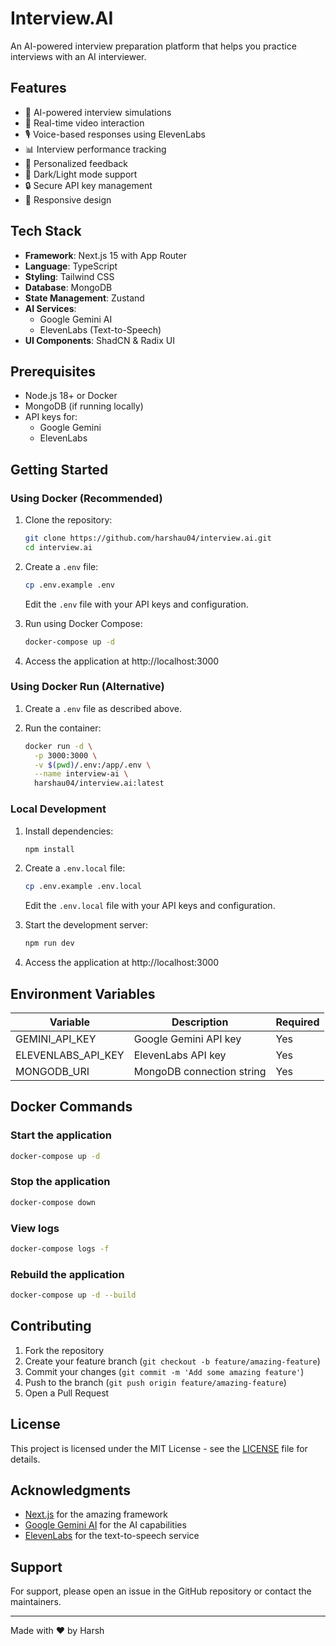 # Interview.AI

An AI-powered interview preparation platform that helps you practice interviews with an AI interviewer.

## Features

- 🤖 AI-powered interview simulations
- 🎥 Real-time video interaction
- 🎙️ Voice-based responses using ElevenLabs
- 📊 Interview performance tracking
- 🎯 Personalized feedback
- 🌙 Dark/Light mode support
- 🔒 Secure API key management
- 📱 Responsive design

## Tech Stack

- **Framework**: Next.js 15 with App Router
- **Language**: TypeScript
- **Styling**: Tailwind CSS
- **Database**: MongoDB
- **State Management**: Zustand
- **AI Services**:
  - Google Gemini AI
  - ElevenLabs (Text-to-Speech)
- **UI Components**: ShadCN & Radix UI

## Prerequisites

- Node.js 18+ or Docker
- MongoDB (if running locally)
- API keys for:
  - Google Gemini
  - ElevenLabs

## Getting Started

### Using Docker (Recommended)

1. Clone the repository:

   ```bash
   git clone https://github.com/harshau04/interview.ai.git
   cd interview.ai
   ```

2. Create a `.env` file:

   ```bash
   cp .env.example .env
   ```

   Edit the `.env` file with your API keys and configuration.

3. Run using Docker Compose:

   ```bash
   docker-compose up -d
   ```

4. Access the application at http://localhost:3000

### Using Docker Run (Alternative)

1. Create a `.env` file as described above.

2. Run the container:
   ```bash
   docker run -d \
     -p 3000:3000 \
     -v $(pwd)/.env:/app/.env \
     --name interview-ai \
     harshau04/interview.ai:latest
   ```

### Local Development

1. Install dependencies:

   ```bash
   npm install
   ```

2. Create a `.env.local` file:

   ```bash
   cp .env.example .env.local
   ```

   Edit the `.env.local` file with your API keys and configuration.

3. Start the development server:

   ```bash
   npm run dev
   ```

4. Access the application at http://localhost:3000

## Environment Variables

| Variable           | Description               | Required |
| ------------------ | ------------------------- | -------- |
| GEMINI_API_KEY     | Google Gemini API key     | Yes      |
| ELEVENLABS_API_KEY | ElevenLabs API key        | Yes      |
| MONGODB_URI        | MongoDB connection string | Yes      |

## Docker Commands

### Start the application

```bash
docker-compose up -d
```

### Stop the application

```bash
docker-compose down
```

### View logs

```bash
docker-compose logs -f
```

### Rebuild the application

```bash
docker-compose up -d --build
```

## Contributing

1. Fork the repository
2. Create your feature branch (`git checkout -b feature/amazing-feature`)
3. Commit your changes (`git commit -m 'Add some amazing feature'`)
4. Push to the branch (`git push origin feature/amazing-feature`)
5. Open a Pull Request

## License

This project is licensed under the MIT License - see the [LICENSE](LICENSE) file for details.

## Acknowledgments

- [Next.js](https://nextjs.org/) for the amazing framework
- [Google Gemini AI](https://ai.google.dev/) for the AI capabilities
- [ElevenLabs](https://elevenlabs.io/) for the text-to-speech service

## Support

For support, please open an issue in the GitHub repository or contact the maintainers.

---

Made with ❤️ by Harsh
